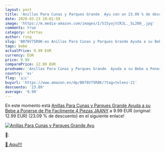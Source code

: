 ```yaml
---
layout: post
title: 'Anillas Para Cunas y Parques Grande  Ayu con un 23.09 % de descuento'
date: 2020-03-23 19:01:59
image: 'https://m.media-amazon.com/images/I/515yojtCRJL._SL200_.jpg'
comments: true
category: ofertas
author: ring
slug: 'B078V75R8K-es Anillas Para Cunas y Parques Grande Ayuda a su Bebe a...'
tags: bebe
actualPrice: 9.99 EUR
currency: EUR
price: 9.99
comparePrice: 12.99 EUR
prodname: 'Anillas Para Cunas y Parques Grande  Ayuda a su Bebe a Ponerse de Pie Facilmente  4 Piezas  JAANY'
country: 'es'
flag: '🇪🇸'
buyurl: 'https://www.amazon.es/dp/B078V75R8K/?tag=tolees-21'
descuento: '23.09'
average: '9.99'
---
```


En este momento está [Anillas Para Cunas y Parques Grande  Ayuda a su Bebe a Ponerse de Pie Facilmente  4 Piezas  JAANY](https://www.amazon.es/dp/B078V75R8K/?tag=tolees-21) a 9.99 EUR (original: 12.99 EUR) (23.09 %  de descuento) en el siguiente enlace!

[![Anillas Para Cunas y Parques Grande  Ayu](https://m.media-amazon.com/images/I/515yojtCRJL._SL200_.jpg)](https://www.amazon.es/dp/B078V75R8K/?tag=tolees-21)

🔎:


[🛒 Aquí!!!](https://www.amazon.es/dp/B078V75R8K/?tag=tolees-21)
